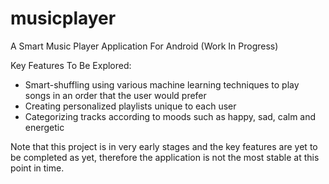 # musicplayer

A Smart Music Player Application For Android (Work In Progress)

Key Features To Be Explored:
- Smart-shuffling using various machine learning techniques to play songs in an order that the user would prefer
- Creating personalized playlists unique to each user
- Categorizing tracks according to moods such as happy, sad, calm and energetic

Note that this project is in very early stages and the key features are yet to be completed as yet, therefore the 
application is not the most stable at this point in time.
